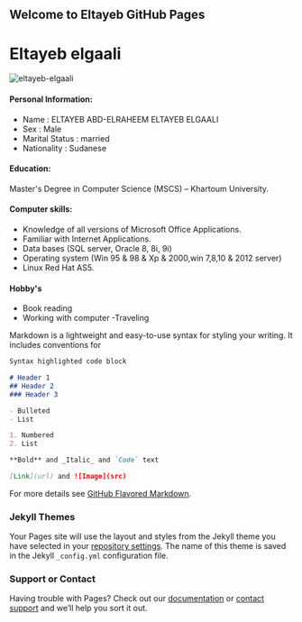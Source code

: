## Welcome to Eltayeb GitHub Pages



# Eltayeb elgaali

![eltayeb-elgaali](https://user-images.githubusercontent.com/60981643/81560149-1cbe5c80-9391-11ea-9080-15f4b3f69b3d.jpg)


#### Personal Information:

- Name : ELTAYEB ABD-ELRAHEEM ELTAYEB ELGAALI
- Sex : Male
- Marital Status : married
- Nationality : Sudanese 

#### Education:

Master's Degree in Computer Science (MSCS) – Khartoum University.

#### Computer skills:

- Knowledge of all versions of Microsoft Office Applications.
- Familiar with Internet Applications.
- Data bases (SQL server, Oracle 8, 8i, 9i)
- Operating system (Win 95 & 98 & Xp & 2000,win 7,8,10 & 2012 server)
- Linux Red Hat AS5. 

#### Hobby's

- Book reading
- Working with computer
-Traveling

Markdown is a lightweight and easy-to-use syntax for styling your writing. It includes conventions for

```markdown
Syntax highlighted code block

# Header 1
## Header 2
### Header 3

- Bulleted
- List

1. Numbered
2. List

**Bold** and _Italic_ and `Code` text

[Link](url) and ![Image](src)
```

For more details see [GitHub Flavored Markdown](https://guides.github.com/features/mastering-markdown/).

### Jekyll Themes

Your Pages site will use the layout and styles from the Jekyll theme you have selected in your [repository settings](https://github.com/Eltayeb-Elgaali/Eltayeb-Elgaali.github.io/settings). The name of this theme is saved in the Jekyll `_config.yml` configuration file.

### Support or Contact

Having trouble with Pages? Check out our [documentation](https://help.github.com/categories/github-pages-basics/) or [contact support](https://github.com/contact) and we’ll help you sort it out.
